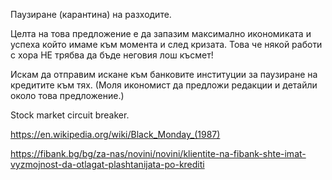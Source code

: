 Паузиране (карантина) на разходите.

Целта на това предложение е да запазим максимално икономиката и успеха който имаме към момента и след кризата.
Това че някой работи с хора НЕ трябва да бъде неговия лош късмет!

Искам да отправим искане към банковите институции за паузиране на кредитите към тях.
(Моля икономист да предложи редакции и детайли около това предложение.)

Stock market circuit breaker.

https://en.wikipedia.org/wiki/Black_Monday_(1987)

https://fibank.bg/bg/za-nas/novini/novini/klientite-na-fibank-shte-imat-vyzmojnost-da-otlagat-plashtanijata-po-krediti
